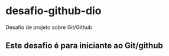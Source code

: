 # desafio-github-dio
Desafio de projeto sobre Git/Github

## Este desafio é para iniciante ao Git/github
